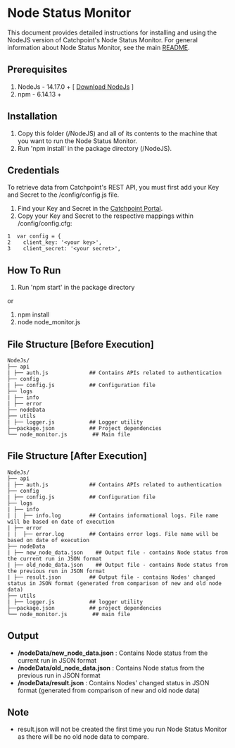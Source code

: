 Node Status Monitor
===================

This document provides detailed instructions for installing and using the NodeJS version of Catchpoint's Node Status Monitor. For general information about Node Status Monitor, see the main [README](https://github.com/Schultztw/Community-Scripts/blob/June2021_NodeStatusMonitor/Node%20Status%20Monitor/README.md).

Prerequisites
-------------------------------

1. NodeJs - 14.17.0 +  [ [Download NodeJs](https://nodejs.org/en/download/) ]
2. npm    - 6.14.13 +

Installation
------------

1. Copy this folder (/NodeJS) and all of its contents to the machine that you want to run the Node Status Monitor.
2. Run 'npm install' in the package directory (/NodeJS).

Credentials
-----------

To retrieve data from Catchpoint's REST API, you must first add your Key and Secret to the /config/config.js file.

1. Find your Key and Secret in the [Catchpoint Portal](https://portal.catchpoint.com/ui/Content/Administration/ApiDetail.aspx).
2. Copy your Key and Secret to the respective mappings within /config/config.cfg:
  
```  
1  var config = {
2    client_key: '<your key>',
3    client_secret: '<your secret>',  
```

How To Run
-----------

1. Run 'npm start' in the package directory

or

1. npm install
2. node node_monitor.js

File Structure [Before Execution]
-----------------------------------

```
NodeJs/
├── api
| ├── auth.js             ## Contains APIs related to authentication
├── config
| ├── config.js           ## Configuration file
├── logs                  
| ├── info
| ├── error
├── nodeData
├── utils
| ├── logger.js           ## Logger utility
├──package.json           ## Project dependencies
└── node_monitor.js        ## Main file
```

File Structure [After Execution]
-----------------------------------

```
NodeJs/
├── api
| ├── auth.js             ## Contains APIs related to authentication
├── config
| ├── config.js           ## Configuration file
├── logs
| ├── info
| |  ├── info.log         ## Contains informational logs. File name will be based on date of execution
| ├── error
| |  ├── error.log        ## Contains error logs. File name will be based on date of execution
├── nodeData
| ├── new_node_data.json    ## Output file - contains Node status from the current run in JSON format
| ├── old_node_data.json    ## Output file - contains Node status from the previous run in JSON format
| ├── result.json         ## Output file - contains Nodes' changed status in JSON format (generated from comparison of new and old node data)
├── utils
| ├── logger.js           ## logger utility
├──package.json           ## project dependencies
└── node_monitor.js        ## main file
```


Output
-------

* **/nodeData/new_node_data.json**    : Contains Node status from the current run in JSON format
* **/nodeData/old_node_data.json**    : Contains Node status from the previous run in JSON format
* **/nodeData/result.json**           : Contains Nodes' changed status in JSON format (generated from comparison of new and old node data)

Note
-----
* result.json will not be created the first time you run Node Status Monitor as there will be no old node data to compare.


